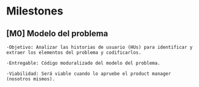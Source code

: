 # Milestones

## [M0] Modelo del problema

    ·Objetivo: Analizar las historias de usuario (HUs) para identificar y extraer los elementos del problema y codificarlos.

    ·Entregable: Código moduralizado del modelo del problema.

    ·Viabilidad: Será viable cuando lo apruebe el product manager (nosotros mismos).